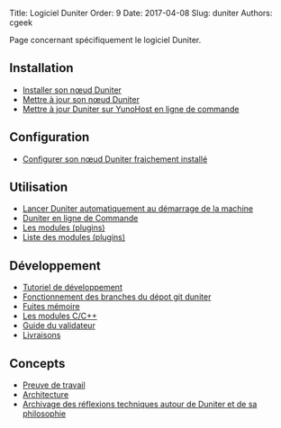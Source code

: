 Title: Logiciel Duniter
Order: 9
Date: 2017-04-08
Slug: duniter
Authors: cgeek

Page concernant spécifiquement le logiciel Duniter.

## Installation

* [Installer son nœud Duniter](./installer)
* [Mettre à jour son nœud Duniter](./mettre-a-jour)
* [Mettre à jour Duniter sur YunoHost en ligne de commande](https://forum.duniter.org/t/full-https-support-for-duniter-package-for-yunohost/1892/18)

## Configuration

 * [Configurer son nœud Duniter fraichement installé](./configurer)

## Utilisation

* [Lancer Duniter automatiquement au démarrage de la machine](./lancement-au-boot)
* [Duniter en ligne de Commande](./commandes)
* [Les modules (plugins)](./modules)
* [Liste des modules (plugins)](./liste-modules)

## Développement

* [Tutoriel de développement](./tutoriel-dev)
* [Fonctionnement des branches du dépot git duniter](./git-branches)
* [Fuites mémoire](./fuites-memoire)
* [Les modules C/C++](./les-modules-c-cpp)
* [Guide du validateur](https://git.duniter.org/nodes/typescript/duniter/blob/dev/doc/validator-guide.md)
* [Livraisons](./livraisons)

## Concepts

* [Preuve de travail](./preuve-de-travail)
* [Architecture](./architecture)
* [Archivage des réflexions techniques autour de Duniter et de sa philosophie](./archives)
